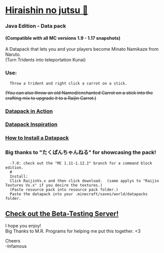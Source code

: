 # [Hiraishin no jutsu 🎥](https://youtu.be/dOuJNRJvqmY)

### Java Edition - Data pack  
#### (Compatible with all MC versions 1.9 - 1.17 snapshots)  

A Datapack that lets you and your players become Minato Namikaze from Naruto.    
(Turn Tridents into teleportation Kunai)  

### Use:  
      Throw a trident and right click a carrot on a stick.  

~~(You can also throw an old Named/enchanted Carrot on a stick into 
the crafting mix to upgrade it to a Raijin Carrot.)~~  

### [Datapack in Action](https://youtu.be/dOuJNRJvqmY)  
### [Datapack Inspiration](https://youtu.be/Fd_vSRkGlv8)  
### [How to Install a Datapack](https://www.youtube.com/watch?v=4Dxzw12TQcg)  

### Big thanks to "たくぱんちゃんねる" for showcasing the pack!  
 
      -7.0: check out the "MC 1.11-1.12.2" branch for a command block edition.
      #  
      Install:  
      Click RaijinVx.x and then click download.  (same applys to "Raijin Textures Vx.x" if you desire the textures.)  
      (Paste resource pack into resource pack folder.)  
      Paste the datapack into your .minecraft/saves/world/datapacks folder.  

## [Check out the Beta-Testing Server!](https://bit.ly/2TizsgS)

I hope you enjoy!  
Big Thanks to M.R. Programs for helping me put this together. <3  

Cheers  
-Infamous
